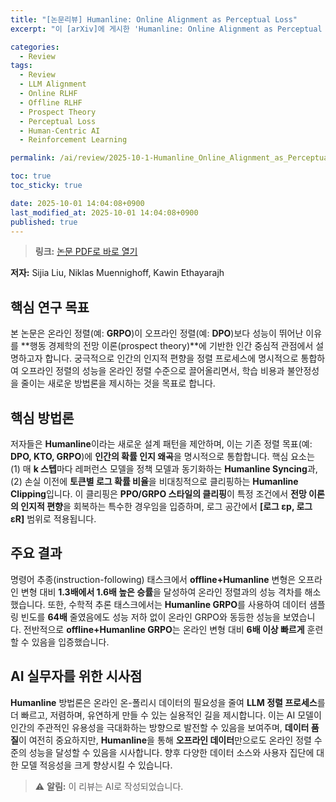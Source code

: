 ```yaml
---
title: "[논문리뷰] Humanline: Online Alignment as Perceptual Loss"
excerpt: "이 [arXiv]에 게시한 'Humanline: Online Alignment as Perceptual Loss' 논문에 대한 자세한 리뷰입니다."

categories:
  - Review
tags:
  - Review
  - LLM Alignment
  - Online RLHF
  - Offline RLHF
  - Prospect Theory
  - Perceptual Loss
  - Human-Centric AI
  - Reinforcement Learning

permalink: /ai/review/2025-10-1-Humanline_Online_Alignment_as_Perceptual_Loss/

toc: true
toc_sticky: true

date: 2025-10-01 14:04:08+0900
last_modified_at: 2025-10-01 14:04:08+0900
published: true
---
```

> **링크:** [논문 PDF로 바로 열기](https://arxiv.org/abs/2509.24207)

**저자:** Sijia Liu, Niklas Muennighoff, Kawin Ethayarajh



## 핵심 연구 목표
본 논문은 온라인 정렬(예: **GRPO**)이 오프라인 정렬(예: **DPO**)보다 성능이 뛰어난 이유를 **행동 경제학의 전망 이론(prospect theory)**에 기반한 인간 중심적 관점에서 설명하고자 합니다. 궁극적으로 인간의 인지적 편향을 정렬 프로세스에 명시적으로 통합하여 오프라인 정렬의 성능을 온라인 정렬 수준으로 끌어올리면서, 학습 비용과 불안정성을 줄이는 새로운 방법론을 제시하는 것을 목표로 합니다.

## 핵심 방법론
저자들은 **Humanline**이라는 새로운 설계 패턴을 제안하며, 이는 기존 정렬 목표(예: **DPO, KTO, GRPO**)에 **인간의 확률 인지 왜곡**을 명시적으로 통합합니다. 핵심 요소는 (1) 매 **k 스텝**마다 레퍼런스 모델을 정책 모델과 동기화하는 **Humanline Syncing**과, (2) 손실 이전에 **토큰별 로그 확률 비율**을 비대칭적으로 클리핑하는 **Humanline Clipping**입니다. 이 클리핑은 **PPO/GRPO 스타일의 클리핑**이 특정 조건에서 **전망 이론의 인지적 편향**을 회복하는 특수한 경우임을 입증하며, 로그 공간에서 **[로그 εp, 로그 εR]** 범위로 적용됩니다.

## 주요 결과
명령어 추종(instruction-following) 태스크에서 **offline+Humanline** 변형은 오프라인 변형 대비 **1.3배에서 1.6배 높은 승률**을 달성하여 온라인 정렬과의 성능 격차를 해소했습니다. 또한, 수학적 추론 태스크에서는 **Humanline GRPO**를 사용하여 데이터 샘플링 빈도를 **64배** 줄였음에도 성능 저하 없이 온라인 GRPO와 동등한 성능을 보였습니다. 전반적으로 **offline+Humanline GRPO**는 온라인 변형 대비 **6배 이상 빠르게** 훈련할 수 있음을 입증했습니다.

## AI 실무자를 위한 시사점
**Humanline** 방법론은 온라인 온-폴리시 데이터의 필요성을 줄여 **LLM 정렬 프로세스**를 더 빠르고, 저렴하며, 유연하게 만들 수 있는 실용적인 길을 제시합니다. 이는 AI 모델이 인간의 주관적인 유용성을 극대화하는 방향으로 발전할 수 있음을 보여주며, **데이터 품질**이 여전히 중요하지만, **Humanline**을 통해 **오프라인 데이터**만으로도 온라인 정렬 수준의 성능을 달성할 수 있음을 시사합니다. 향후 다양한 데이터 소스와 사용자 집단에 대한 모델 적응성을 크게 향상시킬 수 있습니다.

> ⚠️ **알림:** 이 리뷰는 AI로 작성되었습니다.
